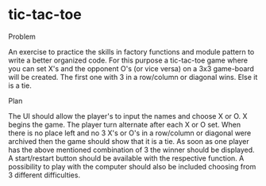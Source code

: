 # tic-tac-toe

Problem

An exercise to practice the skills in factory functions and module pattern to write a better organized code.
For this purpose a tic-tac-toe game where you can set X's and the opponent O's (or vice versa) on a 3x3 game-board will be created. The first one with 3 in a row/column or diagonal wins. Else it is a tie.

Plan

The UI should allow the player's to input the names and choose X or O. X begins the game. The player turn alternate after each X or O set. When there is no place left and no 3 X's or O's in a row/column or diagonal were archived then the game should show that it is a tie. As soon as one player has the above mentioned combination of 3 the winner should be displayed. A start/restart button should be available with the respective function.
A possibility to play with the computer should also be included choosing from 3 different difficulties.
